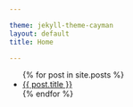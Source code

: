```yaml
---

theme: jekyll-theme-cayman
layout: default
title: Home

---
```

<ul>
{% for post in site.posts %}
<li>
<a href="{{ post.url }}">{{ post.title }}</a> 
</li>
{% endfor %}
</ul>